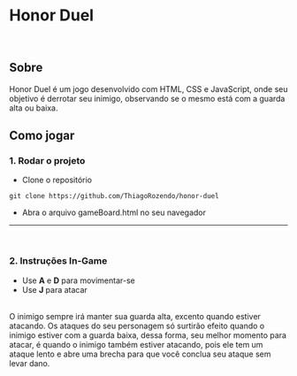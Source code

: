 # **Honor Duel**
<br>

## Sobre
Honor Duel é um jogo desenvolvido com HTML, CSS e JavaScript, onde seu objetivo é derrotar seu inimigo, observando se o mesmo está com a guarda alta ou baixa.


## Como jogar

### 1. Rodar o projeto


- Clone o repositório

```
git clone https://github.com/ThiagoRozendo/honor-duel
```
- Abra o arquivo gameBoard.html no seu navegador



---

<br>

### 2. Instruções In-Game
- Use **A** e **D** para movimentar-se
- Use **J** para atacar<br><br>

O inimigo sempre irá manter sua guarda alta, excento quando estiver atacando. Os ataques do seu personagem só surtirão efeito quando o inimigo estiver com a guarda baixa, dessa forma, seu melhor momento para atacar, é quando o inimigo também estiver atacando, pois ele tem um ataque lento e abre uma brecha para que você conclua seu ataque sem levar dano.